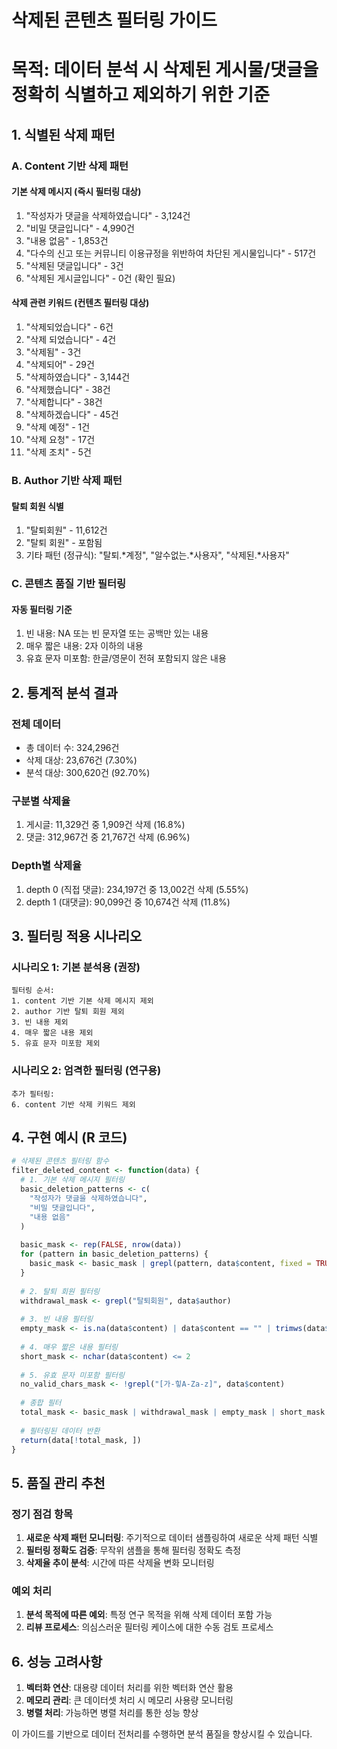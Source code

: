 # 삭제된 콘텐츠 필터링 가이드
# 목적: 데이터 분석 시 삭제된 게시물/댓글을 정확히 식별하고 제외하기 위한 기준

## 1. 식별된 삭제 패턴

### A. Content 기반 삭제 패턴

#### 기본 삭제 메시지 (즉시 필터링 대상)
1. "작성자가 댓글을 삭제하였습니다" - 3,124건
2. "비밀 댓글입니다" - 4,990건
3. "내용 없음" - 1,853건
4. "다수의 신고 또는 커뮤니티 이용규정을 위반하여 차단된 게시물입니다" - 517건
5. "삭제된 댓글입니다" - 3건
6. "삭제된 게시글입니다" - 0건 (확인 필요)

#### 삭제 관련 키워드 (컨텐츠 필터링 대상)
1. "삭제되었습니다" - 6건
2. "삭제 되었습니다" - 4건
3. "삭제됨" - 3건
4. "삭제되어" - 29건
5. "삭제하였습니다" - 3,144건
6. "삭제했습니다" - 38건
7. "삭제합니다" - 38건
8. "삭제하겠습니다" - 45건
9. "삭제 예정" - 1건
10. "삭제 요청" - 17건
11. "삭제 조치" - 5건

### B. Author 기반 삭제 패턴

#### 탈퇴 회원 식별
1. "탈퇴회원" - 11,612건
2. "탈퇴 회원" - 포함됨
3. 기타 패턴 (정규식): "탈퇴.*계정", "알수없는.*사용자", "삭제된.*사용자"

### C. 콘텐츠 품질 기반 필터링

#### 자동 필터링 기준
1. 빈 내용: NA 또는 빈 문자열 또는 공백만 있는 내용
2. 매우 짧은 내용: 2자 이하의 내용
3. 유효 문자 미포함: 한글/영문이 전혀 포함되지 않은 내용

## 2. 통계적 분석 결과

### 전체 데이터
- 총 데이터 수: 324,296건
- 삭제 대상: 23,676건 (7.30%)
- 분석 대상: 300,620건 (92.70%)

### 구분별 삭제율
1. 게시글: 11,329건 중 1,909건 삭제 (16.8%)
2. 댓글: 312,967건 중 21,767건 삭제 (6.96%)

### Depth별 삭제율
1. depth 0 (직접 댓글): 234,197건 중 13,002건 삭제 (5.55%)
2. depth 1 (대댓글): 90,099건 중 10,674건 삭제 (11.8%)

## 3. 필터링 적용 시나리오

### 시나리오 1: 기본 분석용 (권장)
```
필터링 순서:
1. content 기반 기본 삭제 메시지 제외
2. author 기반 탈퇴 회원 제외
3. 빈 내용 제외
4. 매우 짧은 내용 제외
5. 유효 문자 미포함 제외
```

### 시나리오 2: 엄격한 필터링 (연구용)
```
추가 필터링:
6. content 기반 삭제 키워드 제외
```

## 4. 구현 예시 (R 코드)

```r
# 삭제된 콘텐츠 필터링 함수
filter_deleted_content <- function(data) {
  # 1. 기본 삭제 메시지 필터링
  basic_deletion_patterns <- c(
    "작성자가 댓글을 삭제하였습니다",
    "비밀 댓글입니다", 
    "내용 없음"
  )
  
  basic_mask <- rep(FALSE, nrow(data))
  for (pattern in basic_deletion_patterns) {
    basic_mask <- basic_mask | grepl(pattern, data$content, fixed = TRUE)
  }
  
  # 2. 탈퇴 회원 필터링
  withdrawal_mask <- grepl("탈퇴회원", data$author)
  
  # 3. 빈 내용 필터링
  empty_mask <- is.na(data$content) | data$content == "" | trimws(data$content) == ""
  
  # 4. 매우 짧은 내용 필터링
  short_mask <- nchar(data$content) <= 2
  
  # 5. 유효 문자 미포함 필터링
  no_valid_chars_mask <- !grepl("[가-힣A-Za-z]", data$content)
  
  # 종합 필터
  total_mask <- basic_mask | withdrawal_mask | empty_mask | short_mask | no_valid_chars_mask
  
  # 필터링된 데이터 반환
  return(data[!total_mask, ])
}
```

## 5. 품질 관리 추천

### 정기 점검 항목
1. **새로운 삭제 패턴 모니터링**: 주기적으로 데이터 샘플링하여 새로운 삭제 패턴 식별
2. **필터링 정확도 검증**: 무작위 샘플을 통해 필터링 정확도 측정
3. **삭제율 추이 분석**: 시간에 따른 삭제율 변화 모니터링

### 예외 처리
1. **분석 목적에 따른 예외**: 특정 연구 목적을 위해 삭제 데이터 포함 가능
2. **리뷰 프로세스**: 의심스러운 필터링 케이스에 대한 수동 검토 프로세스

## 6. 성능 고려사항

1. **벡터화 연산**: 대용량 데이터 처리를 위한 벡터화 연산 활용
2. **메모리 관리**: 큰 데이터셋 처리 시 메모리 사용량 모니터링
3. **병렬 처리**: 가능하면 병렬 처리를 통한 성능 향상

이 가이드를 기반으로 데이터 전처리를 수행하면 분석 품질을 향상시킬 수 있습니다.